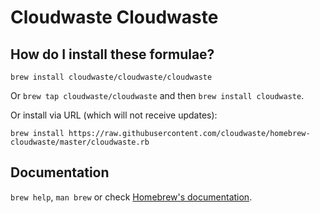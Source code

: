 # Cloudwaste Cloudwaste

## How do I install these formulae?
`brew install cloudwaste/cloudwaste/cloudwaste`

Or `brew tap cloudwaste/cloudwaste` and then `brew install cloudwaste`.

Or install via URL (which will not receive updates):

```
brew install https://raw.githubusercontent.com/cloudwaste/homebrew-cloudwaste/master/cloudwaste.rb
```

## Documentation
`brew help`, `man brew` or check [Homebrew's documentation](https://docs.brew.sh).
